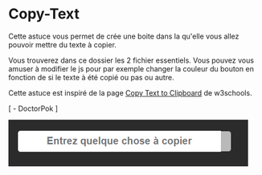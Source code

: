 # Copy-Text

Cette astuce vous permet de crée une boite dans la qu'elle vous allez pouvoir mettre du texte à copier.

Vous trouverez dans ce dossier les 2 fichier essentiels. Vous pouvez vous amuser à modifier le js pour par exemple changer la couleur du bouton en fonction de si le texte à été copié ou pas ou autre.

Cette astuce est inspiré de la page [Copy Text to Clipboard](https://www.w3schools.com/howto/howto_js_copy_clipboard.asp) de w3schools.

[ - DoctorPok ]

<img src="https://github.com/DoctorPok42/Astuces-Web/blob/main/IMG/Copy-Text.PNG">
